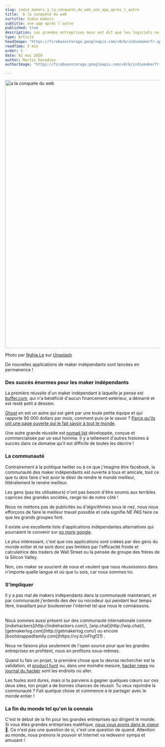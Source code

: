 ```yaml
---
slug: indie_makers_a_la_conquete_du_web_une_app_apres_l_autre
title:  À la conquete du web
surtitle: Indie makers
subtitle: une app après l'autre
published: true
description: Les grandes entreprises nous ont dit que les logiciels ne pouvaient pas être réalisés par une seule personne ou de petites équipes sans capital, nous leur prouvons chaque jour qu'ils ont tort.
type: Article
headImage: "https://firebasestorage.googleapis.com/v0/b/indiemakerfr.appspot.com/o/static%2Fnghia-le-v3dokm1nqcs-unsplash.jpg?alt=media&token=7effe83f-bd97-4c18-9a98-09cd0b548015"
readTime: 3 min
order: 5
date: 02 mai 2020
author: Martin Donadieu
authorImage: "https://firebasestorage.googleapis.com/v0/b/indiemakerfr.appspot.com/o/static%2Fprofil_martin.png?alt=media&token=845cecb1-7445-409d-8169-cc233f149071"

---
```

<img class="w-full rounded-lg" src="https://firebasestorage.googleapis.com/v0/b/indiemakerfr.appspot.com/o/static%2Fnghia-le-v3dokm1nqcs-unsplash.jpg?alt=media&token=7effe83f-bd97-4c18-9a98-09cd0b548015" alt="a la conquete du web" width="1310" height="873">

<p class="text-xs">Photo par <a href="https://unsplash.com/@lephunghia?utm_source=unsplash&utm_medium=referral&utm_content=creditCopyText">Nghia Le</a> sur <a href="https://unsplash.com/?utm_source=unsplash&utm_medium=referral&utm_content=creditCopyText">Unsplash</a></p>

De nouvelles applications de maker indépendants sont lancées en permanence !

### Des succès énormes pour les maker indépendants

La première réussite d'un maker indépendant à laquelle je pense est [buffer.com](https://buffer.com/), qui n'a bénéficié d'aucun financement extérieur, a démarré et est resté petit à dessein. 

[Ghost](https://ghost.org/) en est un autre qui est géré par une toute petite équipe et qui rapporte 90 000 dollars par mois, comment puis-je le savoir ? [Parce qu'ils ont une page ouverte qui le fait savoir à tout le monde](https://ghost.org/about/).

Une autre grande réussite est [nomad list](https://nomadlist.com/) développée, conçue et commercialisée par un seul homme. Il y a tellement d'autres histoires à succès dans ce domaine qu'il est difficile de toutes les décrire !

### La communauté

Contrairement à la politique twitter ou à ce que j'imagine être facebook, la communauté des maker indépendants est ouverte à tous et amicale, tout ce que tu dois faire c'est avoir le désir de rendre le monde meilleur, littéralement le rendre meilleur.

Les gens (pas les utilisateurs) n'ont pas besoin d'être soumis aux terribles caprices des grandes sociétés, range toi de notre côté !

Nous ne mettons pas de publicités ou d'algorithmes sous le nez, nous nous efforçons de faire le meilleur travail possible et cela signifie *NE PAS* faire ce que les grands groupes font.

Il existe une excellente liste d'applications indépendantes alternatives qui pourraient te convenir sur [no more google](https://nomoregoogle.com/).

Le plus intéressant, c'est que ces applications sont créées par des gens du monde entier et ne sont donc pas limitées par l'efficacité froide et calculatrice des traders de Wall Street ou la pensée de groupe des frères de la Silicon Valley.

Non, ces maker se soucient de nous et veulent que nous réussissions dans n'importe quelle langue et où que tu sois, car nous sommes toi.

### S'impliquer

Il y a pas mal de makers indépendants dans la communauté maintenant, et par communauté j'entends des dev ou nocodeur qui pendant leur temps libre, travaillant pour bouleverser l'internet tel que nous le connaissons.
<div class="flex w-full" ><a href="/makers" class="px-4 py-4 mx-auto font-medium border border-transparent rounded-md shadow-sm bg-orchid-300 hover:bg-orchid-600" style="color: white !important">Rejoin la seule communauté Française</a></div>
Nous sommes aussi présent sur des communauté internationale comme [indiehackers](http://indiehackers.com/), [wip.chat](http://wip.chat/), [getmakerlog.com](http://getmakerlog.com/) ou encore [bootstrappedfamily.com](https://vy.tc/nFhgf21) .

Nous ne faisons plus seulement de l'open source pour que les grandes entreprises en profitent, nous en profitons nous-mêmes.

Quand tu fais un projet, la première chose que tu devras rechercher est la validation, et [product hunt](https://producthunt.com/) ou, dans une moindre mesure, [hacker news](https://news.ycombinator.com/) ou [journal du hacker](https://www.journalduhacker.net/) sont les endroits où aller.

Les foules sont dures, mais si tu parviens à gagner quelques cœurs sur ces deux sites, ton projet a de bonnes chances de réussir. Tu veux rejoindre la communauté ? Fait quelque chose et commence à le partager avec le monde entier !

### La fin du monde tel qu'on la connais

C'est le début de la fin pour les grandes entreprises qui dirigent le monde. Si vous êtes grandes entreprises maléfique, [nous vous avons dans le viseur](https://genius.com/15311181) 🎯. Ce n'est pas une question de si, c'est une question de quand.
Attention au monde, nous prenons le pouvoir et Internet va redevenir sympa et amusant !

